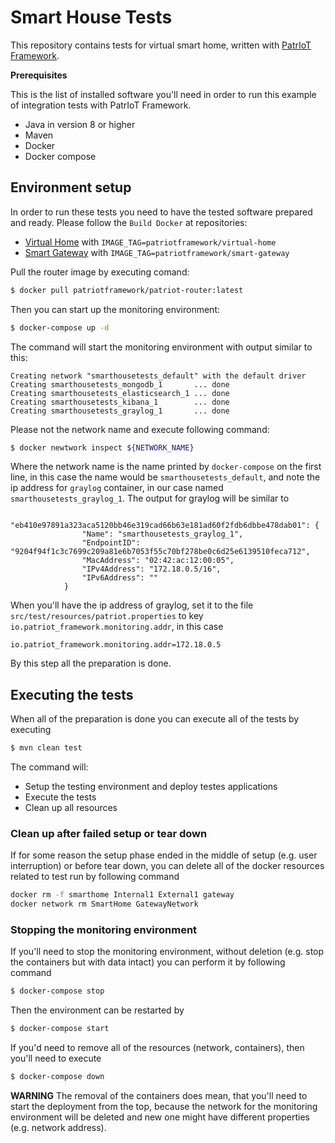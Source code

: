 # Smart House Tests

This repository contains tests for virtual smart home, written with [PatrIoT Framework](htpps://patriot-framework.io).

__Prerequisites__

This is the list of installed software you'll need in order to run 
this example of integration tests with PatrIoT Framework.
 
* Java in version 8 or higher
* Maven
* Docker
* Docker compose

## Environment setup
In order to run these tests you need to have the tested software prepared and ready.
Please follow the `Build Docker` at repositories:

* [Virtual Home](https://github.com/PatrIoT-Framework/virtual-smart-home#building-docker-image) with `IMAGE_TAG=patriotframework/virtual-home`
* [Smart Gateway](https://github.com/PatrIoT-Framework/smart-home-gateway#build-docker-image) with `IMAGE_TAG=patriotframework/smart-gateway`

Pull the router image by executing comand:

```bash
$ docker pull patriotframework/patriot-router:latest
```

Then you can start up the monitoring environment:

```bash
$ docker-compose up -d
```

The command will start the monitoring environment with output similar to this:

```
Creating network "smarthousetests_default" with the default driver
Creating smarthousetests_mongodb_1       ... done
Creating smarthousetests_elasticsearch_1 ... done
Creating smarthousetests_kibana_1        ... done
Creating smarthousetests_graylog_1       ... done
```

Please not the network name and execute following command:

```bash
$ docker newtwork inspect ${NETWORK_NAME}
```

Where the network name is the name printed by `docker-compose` on 
the first line, in this case the name would be `smarthousetests_default`,
and note the ip address for `graylog` container, in our case named
`smarthousetests_graylog_1`.
The output for graylog will be similar to 

```
            "eb410e97891a323aca5120bb46e319cad66b63e181ad60f2fdb6dbbe478dab01": {
                "Name": "smarthousetests_graylog_1",
                "EndpointID": "9204f94f1c3c7699c209a81e6b7053f55c70bf278be0c6d25e6139510feca712",
                "MacAddress": "02:42:ac:12:00:05",
                "IPv4Address": "172.18.0.5/16",
                "IPv6Address": ""
            }
```

When you'll have the ip address of graylog, set it to the file
`src/test/resources/patriot.properties` to key `io.patriot_framework.monitoring.addr`, 
in this case

```properties
io.patriot_framework.monitoring.addr=172.18.0.5
```

By this step all the preparation is done.

## Executing the tests

When all of the preparation is done you can execute all of the tests
by executing

```bash
$ mvn clean test
```

The command will:

* Setup the testing environment and deploy testes applications
* Execute the tests
* Clean up all resources

### Clean up after failed setup or tear down

If for some reason the setup phase ended in the middle of setup 
(e.g. user interruption) or before tear down, you can delete all 
of the docker resources related to test run by following command

```bash
docker rm -f smarthome Internal1 External1 gateway
docker network rm SmartHome GatewayNetwork
```

### Stopping the monitoring environment

If you'll need to stop the monitoring environment, without deletion
(e.g. stop the containers but with data intact) you can perform it
by following command

```bash
$ docker-compose stop
```

Then the environment can be restarted by

```bash
$ docker-compose start
```

If you'd need to remove all of the resources (network, containers),
then you'll need to execute

```bash
$ docker-compose down
```

__WARNING__ 
The removal of the containers does mean, that you'll need to start 
the deployment from the top, because the network for the monitoring 
environment will be deleted and new one might have different properties
(e.g. network address).


